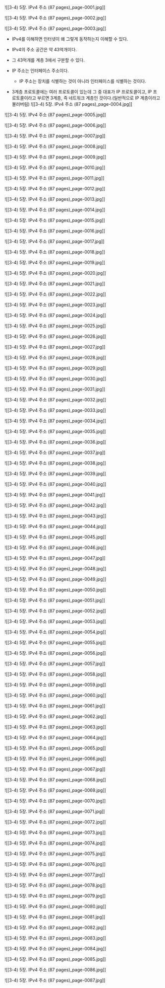 ![[3-4) 5장. IPv4 주소 (87 pages)_page-0001.jpg]]

![[3-4) 5장. IPv4 주소 (87 pages)_page-0002.jpg]]

![[3-4) 5장. IPv4 주소 (87 pages)_page-0003.jpg]]
- IPv4를 이해하면 인터넷이 왜 그렇게 동작하는지 이해할 수 있다.

- IPv4의 주소 공간은 약 43억개이다.
- 그 43억개를 계층 3에서 구분할 수 있다.
- IP 주소는 인터페이스 주소이다.
	- IP 주소는 장치를 식별하는 것이 아니라 인터페이스를 식별하는 것이다.
- 3계층 프로토콜에는 여러 프로토콜이 있는데 그 중 대표가 IP 프로토콜이고, IP 프로토콜이라고 부르면 3계층, 즉 네트워크 계층인 것이다.(일반적으로 IP 계층이라고 불러버림)
![[3-4) 5장. IPv4 주소 (87 pages)_page-0004.jpg]]

![[3-4) 5장. IPv4 주소 (87 pages)_page-0005.jpg]]

![[3-4) 5장. IPv4 주소 (87 pages)_page-0006.jpg]]

![[3-4) 5장. IPv4 주소 (87 pages)_page-0007.jpg]]

![[3-4) 5장. IPv4 주소 (87 pages)_page-0008.jpg]]

![[3-4) 5장. IPv4 주소 (87 pages)_page-0009.jpg]]

![[3-4) 5장. IPv4 주소 (87 pages)_page-0010.jpg]]

![[3-4) 5장. IPv4 주소 (87 pages)_page-0011.jpg]]

![[3-4) 5장. IPv4 주소 (87 pages)_page-0012.jpg]]

![[3-4) 5장. IPv4 주소 (87 pages)_page-0013.jpg]]

![[3-4) 5장. IPv4 주소 (87 pages)_page-0014.jpg]]

![[3-4) 5장. IPv4 주소 (87 pages)_page-0015.jpg]]

![[3-4) 5장. IPv4 주소 (87 pages)_page-0016.jpg]]

![[3-4) 5장. IPv4 주소 (87 pages)_page-0017.jpg]]

![[3-4) 5장. IPv4 주소 (87 pages)_page-0018.jpg]]

![[3-4) 5장. IPv4 주소 (87 pages)_page-0019.jpg]]

![[3-4) 5장. IPv4 주소 (87 pages)_page-0020.jpg]]

![[3-4) 5장. IPv4 주소 (87 pages)_page-0021.jpg]]

![[3-4) 5장. IPv4 주소 (87 pages)_page-0022.jpg]]

![[3-4) 5장. IPv4 주소 (87 pages)_page-0023.jpg]]

![[3-4) 5장. IPv4 주소 (87 pages)_page-0024.jpg]]

![[3-4) 5장. IPv4 주소 (87 pages)_page-0025.jpg]]

![[3-4) 5장. IPv4 주소 (87 pages)_page-0026.jpg]]

![[3-4) 5장. IPv4 주소 (87 pages)_page-0027.jpg]]

![[3-4) 5장. IPv4 주소 (87 pages)_page-0028.jpg]]

![[3-4) 5장. IPv4 주소 (87 pages)_page-0029.jpg]]

![[3-4) 5장. IPv4 주소 (87 pages)_page-0030.jpg]]

![[3-4) 5장. IPv4 주소 (87 pages)_page-0031.jpg]]

![[3-4) 5장. IPv4 주소 (87 pages)_page-0032.jpg]]

![[3-4) 5장. IPv4 주소 (87 pages)_page-0033.jpg]]

![[3-4) 5장. IPv4 주소 (87 pages)_page-0034.jpg]]

![[3-4) 5장. IPv4 주소 (87 pages)_page-0035.jpg]]

![[3-4) 5장. IPv4 주소 (87 pages)_page-0036.jpg]]

![[3-4) 5장. IPv4 주소 (87 pages)_page-0037.jpg]]

![[3-4) 5장. IPv4 주소 (87 pages)_page-0038.jpg]]

![[3-4) 5장. IPv4 주소 (87 pages)_page-0039.jpg]]

![[3-4) 5장. IPv4 주소 (87 pages)_page-0040.jpg]]

![[3-4) 5장. IPv4 주소 (87 pages)_page-0041.jpg]]

![[3-4) 5장. IPv4 주소 (87 pages)_page-0042.jpg]]

![[3-4) 5장. IPv4 주소 (87 pages)_page-0043.jpg]]

![[3-4) 5장. IPv4 주소 (87 pages)_page-0044.jpg]]

![[3-4) 5장. IPv4 주소 (87 pages)_page-0045.jpg]]

![[3-4) 5장. IPv4 주소 (87 pages)_page-0046.jpg]]

![[3-4) 5장. IPv4 주소 (87 pages)_page-0047.jpg]]

![[3-4) 5장. IPv4 주소 (87 pages)_page-0048.jpg]]

![[3-4) 5장. IPv4 주소 (87 pages)_page-0049.jpg]]

![[3-4) 5장. IPv4 주소 (87 pages)_page-0050.jpg]]

![[3-4) 5장. IPv4 주소 (87 pages)_page-0051.jpg]]

![[3-4) 5장. IPv4 주소 (87 pages)_page-0052.jpg]]

![[3-4) 5장. IPv4 주소 (87 pages)_page-0053.jpg]]

![[3-4) 5장. IPv4 주소 (87 pages)_page-0054.jpg]]

![[3-4) 5장. IPv4 주소 (87 pages)_page-0055.jpg]]

![[3-4) 5장. IPv4 주소 (87 pages)_page-0056.jpg]]

![[3-4) 5장. IPv4 주소 (87 pages)_page-0057.jpg]]

![[3-4) 5장. IPv4 주소 (87 pages)_page-0058.jpg]]

![[3-4) 5장. IPv4 주소 (87 pages)_page-0059.jpg]]

![[3-4) 5장. IPv4 주소 (87 pages)_page-0060.jpg]]

![[3-4) 5장. IPv4 주소 (87 pages)_page-0061.jpg]]

![[3-4) 5장. IPv4 주소 (87 pages)_page-0062.jpg]]

![[3-4) 5장. IPv4 주소 (87 pages)_page-0063.jpg]]

![[3-4) 5장. IPv4 주소 (87 pages)_page-0064.jpg]]

![[3-4) 5장. IPv4 주소 (87 pages)_page-0065.jpg]]

![[3-4) 5장. IPv4 주소 (87 pages)_page-0066.jpg]]

![[3-4) 5장. IPv4 주소 (87 pages)_page-0067.jpg]]

![[3-4) 5장. IPv4 주소 (87 pages)_page-0068.jpg]]

![[3-4) 5장. IPv4 주소 (87 pages)_page-0069.jpg]]

![[3-4) 5장. IPv4 주소 (87 pages)_page-0070.jpg]]

![[3-4) 5장. IPv4 주소 (87 pages)_page-0071.jpg]]

![[3-4) 5장. IPv4 주소 (87 pages)_page-0072.jpg]]

![[3-4) 5장. IPv4 주소 (87 pages)_page-0073.jpg]]

![[3-4) 5장. IPv4 주소 (87 pages)_page-0074.jpg]]

![[3-4) 5장. IPv4 주소 (87 pages)_page-0075.jpg]]

![[3-4) 5장. IPv4 주소 (87 pages)_page-0076.jpg]]

![[3-4) 5장. IPv4 주소 (87 pages)_page-0077.jpg]]

![[3-4) 5장. IPv4 주소 (87 pages)_page-0078.jpg]]

![[3-4) 5장. IPv4 주소 (87 pages)_page-0079.jpg]]

![[3-4) 5장. IPv4 주소 (87 pages)_page-0080.jpg]]

![[3-4) 5장. IPv4 주소 (87 pages)_page-0081.jpg]]

![[3-4) 5장. IPv4 주소 (87 pages)_page-0082.jpg]]

![[3-4) 5장. IPv4 주소 (87 pages)_page-0083.jpg]]

![[3-4) 5장. IPv4 주소 (87 pages)_page-0084.jpg]]

![[3-4) 5장. IPv4 주소 (87 pages)_page-0085.jpg]]

![[3-4) 5장. IPv4 주소 (87 pages)_page-0086.jpg]]

![[3-4) 5장. IPv4 주소 (87 pages)_page-0087.jpg]]